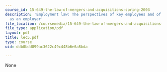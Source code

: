 ```yaml
---
course_id: 15-649-the-law-of-mergers-and-acquisitions-spring-2003
description: 'Employment law: The perspectives of key employees and of the corporation
  as an employer'
file_location: /coursemedia/15-649-the-law-of-mergers-and-acquisitions-spring-2003/ddb0bdd899ac3622c49c448b6e6a8bda_lec5.pdf
file_type: application/pdf
layout: pdf
title: lec5.pdf
type: course
uid: ddb0bdd899ac3622c49c448b6e6a8bda

---
```

None